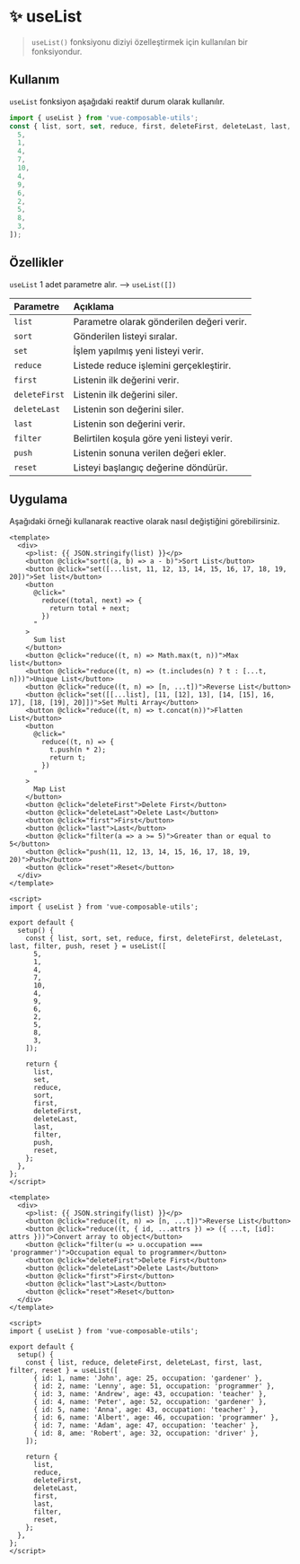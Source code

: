 # :sparkles: useList

> `useList()` fonksiyonu diziyi özelleştirmek için kullanılan bir fonksiyondur.

## Kullanım

`useList` fonksiyon aşağıdaki reaktif durum olarak kullanılır.

```js
import { useList } from 'vue-composable-utils';
const { list, sort, set, reduce, first, deleteFirst, deleteLast, last, filter, push, reset } = useList([
  5,
  1,
  4,
  7,
  10,
  4,
  9,
  6,
  2,
  5,
  8,
  3,
]);
```

## Özellikler

`useList` 1 adet parametre alır. --> `useList([])`

| Parametre     | Açıklama                                           |
| :------------ | :------------------------------------------------- |
| `list`        | Parametre olarak gönderilen değeri verir.          |
| `sort`        | Gönderilen listeyi sıralar.                        |
| `set`         | İşlem yapılmış yeni listeyi verir.                 |
| `reduce`      | Listede reduce işlemini gerçekleştirir.            |
| `first`       | Listenin ilk değerini verir.                       |
| `deleteFirst` | Listenin ilk değerini siler.                       |
| `deleteLast`  | Listenin son değerini siler.                       |
| `last`        | Listenin son değerini verir.                       |
| `filter`      | Belirtilen koşula göre yeni listeyi verir. |
| `push`        | Listenin sonuna verilen değeri ekler.              |
| `reset`       | Listeyi başlangıç değerine döndürür.               |

## Uygulama

Aşağıdaki örneği kullanarak reactive olarak nasıl değiştiğini görebilirsiniz.

<ListComponent />

```vue
<template>
  <div>
    <p>list: {{ JSON.stringify(list) }}</p>
    <button @click="sort((a, b) => a - b)">Sort List</button>
    <button @click="set([...list, 11, 12, 13, 14, 15, 16, 17, 18, 19, 20])">Set list</button>
    <button
      @click="
        reduce((total, next) => {
          return total + next;
        })
      "
    >
      Sum list
    </button>
    <button @click="reduce((t, n) => Math.max(t, n))">Max list</button>
    <button @click="reduce((t, n) => (t.includes(n) ? t : [...t, n]))">Unique List</button>
    <button @click="reduce((t, n) => [n, ...t])">Reverse List</button>
    <button @click="set([[...list], [11, [12], 13], [14, [15], 16, 17], [18, [19], 20]])">Set Multi Array</button>
    <button @click="reduce((t, n) => t.concat(n))">Flatten List</button>
    <button
      @click="
        reduce((t, n) => {
          t.push(n * 2);
          return t;
        })
      "
    >
      Map List
    </button>
    <button @click="deleteFirst">Delete First</button>
    <button @click="deleteLast">Delete Last</button>
    <button @click="first">First</button>
    <button @click="last">Last</button>
    <button @click="filter(a => a >= 5)">Greater than or equal to 5</button>
    <button @click="push(11, 12, 13, 14, 15, 16, 17, 18, 19, 20)">Push</button>
    <button @click="reset">Reset</button>
  </div>
</template>

<script>
import { useList } from 'vue-composable-utils';

export default {
  setup() {
    const { list, sort, set, reduce, first, deleteFirst, deleteLast, last, filter, push, reset } = useList([
      5,
      1,
      4,
      7,
      10,
      4,
      9,
      6,
      2,
      5,
      8,
      3,
    ]);

    return {
      list,
      set,
      reduce,
      sort,
      first,
      deleteFirst,
      deleteLast,
      last,
      filter,
      push,
      reset,
    };
  },
};
</script>
```

```vue
<template>
  <div>
    <p>list: {{ JSON.stringify(list) }}</p>
    <button @click="reduce((t, n) => [n, ...t])">Reverse List</button>
    <button @click="reduce((t, { id, ...attrs }) => ({ ...t, [id]: attrs }))">Convert array to object</button>
    <button @click="filter(u => u.occupation === 'programmer')">Occupation equal to programmer</button>
    <button @click="deleteFirst">Delete First</button>
    <button @click="deleteLast">Delete Last</button>
    <button @click="first">First</button>
    <button @click="last">Last</button>
    <button @click="reset">Reset</button>
  </div>
</template>

<script>
import { useList } from 'vue-composable-utils';

export default {
  setup() {
    const { list, reduce, deleteFirst, deleteLast, first, last, filter, reset } = useList([
      { id: 1, name: 'John', age: 25, occupation: 'gardener' },
      { id: 2, name: 'Lenny', age: 51, occupation: 'programmer' },
      { id: 3, name: 'Andrew', age: 43, occupation: 'teacher' },
      { id: 4, name: 'Peter', age: 52, occupation: 'gardener' },
      { id: 5, name: 'Anna', age: 43, occupation: 'teacher' },
      { id: 6, name: 'Albert', age: 46, occupation: 'programmer' },
      { id: 7, name: 'Adam', age: 47, occupation: 'teacher' },
      { id: 8, ame: 'Robert', age: 32, occupation: 'driver' },
    ]);

    return {
      list,
      reduce,
      deleteFirst,
      deleteLast,
      first,
      last,
      filter,
      reset,
    };
  },
};
</script>
```

<ToggleDarkMode/>
